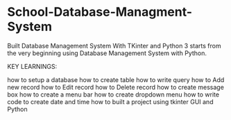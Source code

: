# School-Database-Managment-System

Built Database Management System With TKinter and Python 3 starts from the very beginning using Database Management System with Python.

KEY LEARNINGS:

how to setup a database
how to create table
how to write query
how to Add new record
how to Edit record
how to Delete record
how to create message box
how to create a menu bar
how to create dropdown menu
how to write code to create date and time
how to built a project using tkinter GUI and Python
